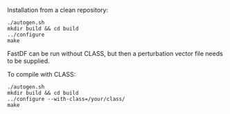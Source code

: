 Installation from a clean repository:

```
./autogen.sh
mkdir build && cd build
../configure
make
```

FastDF can be run without CLASS, but then a perturbation vector file needs
to be supplied.

To compile with CLASS:

```
./autogen.sh
mkdir build && cd build
../configure --with-class=/your/class/
make
```